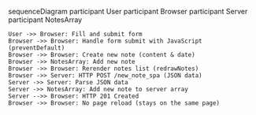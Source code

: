 sequenceDiagram
    participant User
    participant Browser
    participant Server 
    participant NotesArray

    User ->> Browser: Fill and submit form
    Browser ->> Browser: Handle form submit with JavaScript (preventDefault)
    Browser ->> Browser: Create new note (content & date)
    Browser ->> NotesArray: Add new note
    Browser ->> Browser: Rerender notes list (redrawNotes)
    Browser ->> Server: HTTP POST /new_note_spa (JSON data)
    Server ->> Server: Parse JSON data
    Server ->> NotesArray: Add new note to server array
    Server -->> Browser: HTTP 201 Created
    Browser ->> Browser: No page reload (stays on the same page)
